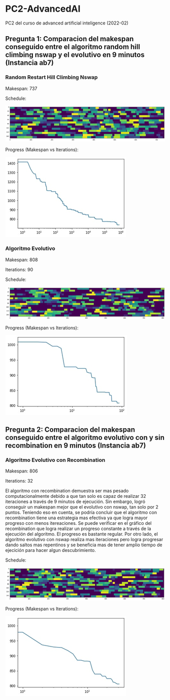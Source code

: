 # PC2-AdvancedAI
PC2 del curso de advanced artificial inteligence (2022-02)

## Pregunta 1: Comparacion del makespan conseguido entre el algoritmo random hill climbing nswap y el evolutivo en 9 minutos (Instancia ab7)

### Random Restart Hill Climbing Nswap 

Makespan: 737

Schedule:

![alt text](https://raw.githubusercontent.com/SebsPER/PC2-AdvancedAI/main/pictures/hill.jpg)

Progress (Makespan vs Iterations):

![alt text](https://raw.githubusercontent.com/SebsPER/PC2-AdvancedAI/main/pictures/hillProgress.jpg)

### Algoritmo Evolutivo

Makespan: 808

Iterations: 90

Schedule:

![alt text](https://raw.githubusercontent.com/SebsPER/PC2-AdvancedAI/main/pictures/evo.jpg)

Progress (Makespan vs Iterations):

![alt text](https://raw.githubusercontent.com/SebsPER/PC2-AdvancedAI/main/pictures/evoProgress.jpg)

## Pregunta 2: Comparacion del makespan conseguido entre el algoritmo evolutivo con y sin recombination en 9 minutos (Instancia ab7)

### Algoritmo Evolutivo con Recombination

Makespan: 806

Iterations: 32

El algoritmo con recombination demuestra ser mas pesado computacionalmente debido a que tan solo es capaz de realizar 32 iteraciones a través de 9 minutos de ejecución. Sin embargo, logró conseguir un makespan mejor que el evolutivo con nswap, tan solo por 2 puntos. Teniendo eso en cuenta, se podría concluir que el algoritmo con recombination tiene una estrategia mas efectiva ya que logra mayor progreso con menos itereaciones. Se puede verificar en el gráfico del recombination que logra realizar un progreso constante a través de la ejecución del algoritmo. El progreso es bastante regular. Por otro lado, el algoritmo evolutivo con nswap realiza mas iteraciones pero logra progresar dando saltos mas repentinos y se beneficia mas de tener amplio tiempo de ejecición para hacer algun descubrimiento.

Schedule:

![alt text](https://raw.githubusercontent.com/SebsPER/PC2-AdvancedAI/main/pictures/evo_recom.jpg)

Progress (Makespan vs Iterations):

![alt text](https://raw.githubusercontent.com/SebsPER/PC2-AdvancedAI/main/pictures/evo_recomProgress.jpg)
